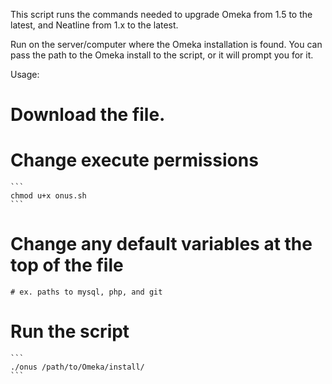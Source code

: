 This script runs the commands needed to upgrade Omeka from 1.5 to the latest, and Neatline from 1.x to the latest.

Run on the server/computer where the Omeka installation is found. You can pass the path to the Omeka install to the script, or it will prompt you for it.



Usage:
# Download the file.
# Change execute permissions

    ```
    chmod u+x onus.sh
    ```
# Change any default variables at the top of the file
    # ex. paths to mysql, php, and git
# Run the script

    ```
    ./onus /path/to/Omeka/install/
    ```

